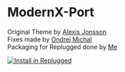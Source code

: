 # ModernX-Port

Original Theme by [Alexis Jonsson](https://github.com/AlexisJonsson)  
Fixes made by [Ondrej Michal](https://github.com/onkofonko)  
Packaging for Replugged done by [Me](https://github.com/JosefBertolini)  

[![Install in Replugged](https://img.shields.io/badge/-Install%20in%20Replugged-blue?style=for-the-badge&logo=none)](https://replugged.dev/install?identifier=JosefBertolini/ModernX%2DPort&source=github)
